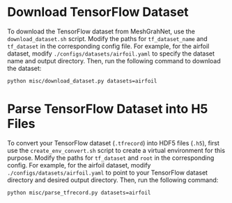 
# Download TensorFlow Dataset

To download the TensorFlow dataset from MeshGrahNet, use the `download_dataset.sh` script. Modify the paths for `tf_dataset_name` and `tf_dataset` in the corresponding config file. For example, for the airfoil dataset, modify `./configs/datasets/airfoil.yaml` to specify the dataset name and output directory. Then, run the following command to download the dataset:

```bash
python misc/download_dataset.py datasets=airfoil
```

# Parse TensorFlow Dataset into H5 Files

To convert your TensorFlow dataset (`.tfrecord`) into HDF5 files (`.h5`), first use the `create_env_convert.sh` script to create a virtual environment for this purpose. Modify the paths for `tf_dataset` and `root` in the corresponding config. For example, for the airfoil dataset, modify `./configs/datasets/airfoil.yaml` to point to your TensorFlow dataset directory and desired output directory. Then, run the following command:

```bash
python misc/parse_tfrecord.py datasets=airfoil
```